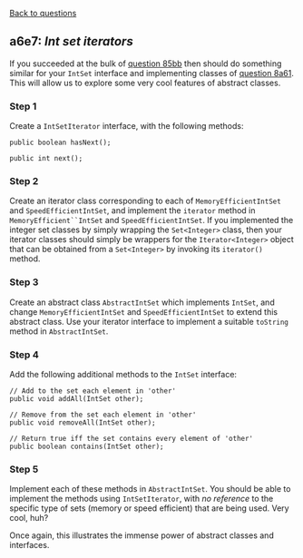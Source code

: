 [Back to questions](../README.md)

## a6e7: *Int set iterators*


If you succeeded at the bulk of [question 85bb](85bb.md)
then should do something similar for your `IntSet` interface and implementing classes
of [question 8a61](8a61.md).  This will allow us to explore some very cool features of abstract classes.

### Step 1
Create a `IntSetIterator` interface, with the following methods:

```
public boolean hasNext();

public int next();
```

### Step 2
Create an iterator class corresponding to each of `MemoryEfficientIntSet` and `SpeedEfficientIntSet`, and implement
the `iterator` method in `MemoryEfficient``IntSet` and `SpeedEfficientIntSet`.  If you implemented
the integer set classes by simply wrapping the `Set<Integer>` class, then your iterator classes should simply be wrappers for the
`Iterator<Integer>` object that can be obtained from a `Set<Integer>` by invoking its `iterator()` method.

### Step 3
Create an abstract class `AbstractIntSet` which implements `IntSet`, and change `MemoryEfficientIntSet`
and `SpeedEfficientIntSet` to extend this abstract class.  Use your iterator interface to implement a suitable `toString` method in
`AbstractIntSet`.

### Step 4
Add the following additional methods to the `IntSet` interface:

```
// Add to the set each element in 'other'
public void addAll(IntSet other);

// Remove from the set each element in 'other'
public void removeAll(IntSet other);

// Return true iff the set contains every element of 'other'
public boolean contains(IntSet other);
```

### Step 5
Implement each of these methods in `AbstractIntSet`.  You should be able to implement the
methods using `IntSetIterator`, with *no reference* to the specific type of sets
(memory or speed efficient) that are being used.  Very cool, huh?

Once again, this illustrates the immense power of abstract classes and interfaces.
